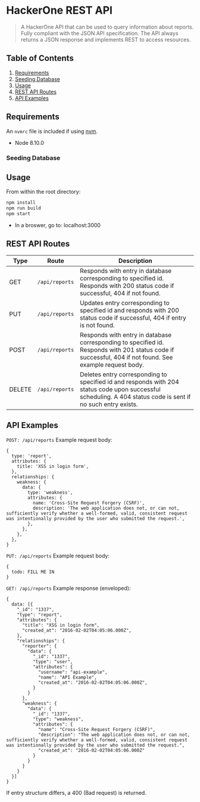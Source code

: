 # HackerOne REST API

> A HackerOne API that can be used to query information about reports. Fully compliant with the JSON API specification. The API always returns a JSON response and implements REST to access resources.

## Table of Contents

1. [Requirements](#requirements)
2. [Seeding Database](#Seeding-Database)
3. [Usage](#Usage)
4. [REST API Routes](#REST-API-Routes)
5. [API Examples](#API-Examples)

## Requirements

An `nvmrc` file is included if using [nvm](https://github.com/creationix/nvm).

- Node 8.10.0

### Seeding Database

## Usage

From within the root directory:
```sh
npm install
npm run build
npm start
```
- In a broswer, go to: localhost:3000

## REST API Routes

| Type  | Route | Description |
| ------------- | ------------- |------------- |
| GET  | ```/api/reports```  | Responds with entry in database corresponding to specified id. Responds with 200 status code if successful, 404 if not found. |
| PUT  | ```/api/reports```  | Updates entry corresponding to specified id and responds with 200 status code if successful, 404 if entry is not found. |
| POST  | ```/api/reports```  | Responds with entry in database corresponding to specified id. Responds with 201 status code if successful, 404 if not found. See example request body. |
| DELETE  | ```/api/reports```  | Deletes entry corresponding to specified id and responds with 204 status code upon successful scheduling. A 404 status code is sent if no such entry exists. |

## API Examples

```POST: /api/reports```
Example request body:

```
{
  type: 'report',
  attributes: {
    title: 'XSS in login form',
  },
  relationships: {
    weakness: {
      data: {
        type: 'weakness',
        attributes: {
          name: 'Cross-Site Request Forgery (CSRF)',
          description: 'The web application does not, or can not, sufficiently verify whether a well-formed, valid, consistent request was intentionally provided by the user who submitted the request.',
        },
      },
    },
  },
}
  ```

  ```PUT: /api/reports```
Example request body:

```
{
  todo: FILL ME IN
}
```

```GET: /api/reports```
Example response (enveloped):

```
{
  data: [{
    "_id": "1337",
    "type": "report",
    "attributes": {
      "title": "XSS in login form",
      "created_at": "2016-02-02T04:05:06.000Z",
    },
    "relationships": {
      "reporter": {
        "data": {
          "_id": "1337",
          "type": "user",
          "attributes": {
            "username": "api-example",
            "name": "API Example",
            "created_at": "2016-02-02T04:05:06.000Z",
          }
        }
      },
      "weakness": {
        "data": {
          "_id": "1337",
          "type": "weakness",
          "attributes": {
            "name": "Cross-Site Request Forgery (CSRF)",
            "description": "The web application does not, or can not, sufficiently verify whether a well-formed, valid, consistent request was intentionally provided by the user who submitted the request.",
            "created_at": "2016-02-02T04:05:06.000Z"
          }
        }
      }
    }
  }]
}
  ```

If entry structure differs, a 400 (Bad request) is returned.

